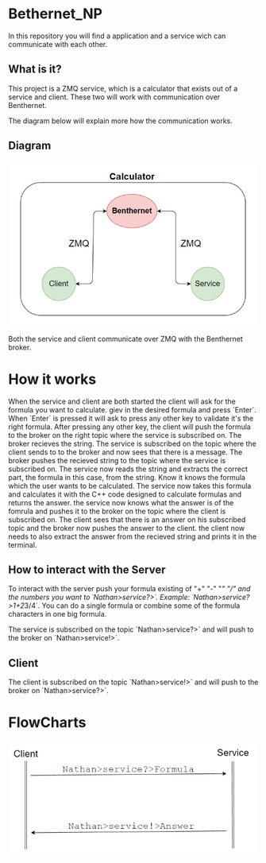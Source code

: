# Bethernet_NP
In this repository you will find a application and a service wich can communicate with each other.

## What is it?
This project is a ZMQ service, which is a calculator that exists out of a service and client. These two will work with communication over Benthernet.

The diagram below will explain more how the communication works.

## Diagram
![Diagram](./Pictures/ZMQ.png)

Both the service and client communicate over ZMQ with the Benthernet broker.

# How it works
When the service and client are both started the client will ask for the formula you want to calculate. giev in the desired formula and press ´Enter´. When ´Enter´ is pressed it will ask to press any other key to validate it's the right formula. After pressing any other key, the client will push the formula to the broker on the right topic where the service is subscribed on. The broker recieves the string. The service is subscribed on the topic where the client sends to to the broker and now sees that there is a message. The broker pushes the recieved string to the topic where the service is subscribed on. The service now reads the string and extracts the correct part, the formula in this case, from the string. Know it knows the formula which the user wants to be calculated. The service now takes this formula and calculates it with the C++ code designed to calculate formulas and returns the answer. the service now knows what the answer is of the fomrula and pushes it to the broker on the topic where the client is subscribed on. The client sees that there is an answer on his subscribed topic and the broker now pushes the answer to the client. the client now needs to also extract the answer from the recieved string and prints it in the terminal.

## How to interact with the Server
To interact with the server push your formula existing of "+" "-" "*" "/" and the numbers you want to ´Nathan>service?>´.
Example: ´Nathan>service?>1+2*3/4´.
You can do a single formula or combine some of the formula characters in one big formula.

The service is subscribed on the topic ´Nathan>service?>´ and will push to the broker on ´Nathan>service!>´.

## Client
The client is subscribed on the topic ´Nathan>service!>´ and will push to the broker on ´Nathan>service?>´.

# FlowCharts
![FlowChart](./Pictures/FlowChart.png)